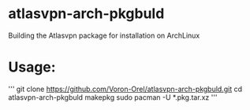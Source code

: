 # atlasvpn-arch-pkgbuld
Building the Atlasvpn package for installation on ArchLinux

# Usage:
'''
git clone https://github.com/Voron-Orel/atlasvpn-arch-pkgbuld.git
cd atlasvpn-arch-pkgbuld
makepkg
sudo pacman -U *.pkg.tar.xz
'''

